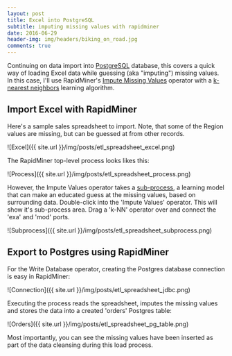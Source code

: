 ```yaml
---
layout: post
title: Excel into PostgreSQL
subtitle: imputing missing values with rapidminer
date: 2016-06-29
header-img: img/headers/biking_on_road.jpg
comments: true
---
```


Continuing on data import into [PostgreSQL](https://www.postgresql.org/) database, this covers a quick way of loading Excel data while guessing (aka "imputing") missing values.  In this case, I'll use RapidMiner's [Impute Missing Values](http://docs.rapidminer.com/studio/operators/cleansing/missing/impute_missing_values.html) operator with a [k-nearest neighbors](https://en.wikipedia.org/wiki/K-nearest_neighbors_algorithm) learning algorithm.

## Import Excel with RapidMiner

Here's a sample sales spreadsheet to import.  Note, that some of the Region values are missing, but can be guessed at from other records.

![Excel]({{ site.url }}/img/posts/etl_spreadsheet_excel.png)

The RapidMiner top-level process looks likes this:

![Process]({{ site.url }}/img/posts/etl_spreadsheet_process.png)

However, the Impute Values operator takes a [sub-process](http://docs.rapidminer.com/studio/operators/utility/subprocess.html), a learning model that can make an educated guess at the missing values, based on surrounding data.  Double-click into the 'Impute Values' operator.  This will show it's sub-process area.  Drag a 'k-NN' operator over and connect the 'exa' and 'mod' ports.

![Subprocess]({{ site.url }}/img/posts/etl_spreadsheet_subprocess.png)

## Export to Postgres using RapidMiner

For the Write Database operator, creating the Postgres database connection is easy in RapidMiner:

![Connection]({{ site.url }}/img/posts/etl_spreadsheet_jdbc.png)

Executing the process reads the spreadsheet, imputes the missing values and stores the data into a created 'orders' Postgres table:

![Orders]({{ site.url }}/img/posts/etl_spreadsheet_pg_table.png)
 
 Most importantly, you can see the missing values have been inserted as part of the data cleansing during this load process.